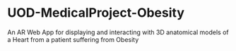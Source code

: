# UOD-MedicalProject-Obesity
An AR Web App for displaying and interacting with 3D anatomical models of a Heart from a patient suffering from Obesity
